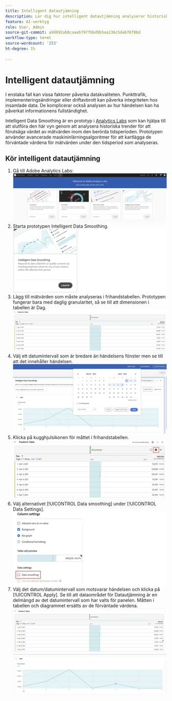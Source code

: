```yaml
---
title: Intelligent datautjämning
description: Lär dig hur intelligent datautjämning analyserar historiska trender för att förutsäga värdet av mätvärden inom en påverkad tidsperiod.
feature: AI-verktyg
role: User, Admin
source-git-commit: a9d892ab8caaeb797fbbd9b5aa136c5dab76f8bd
workflow-type: tm+mt
source-wordcount: '253'
ht-degree: 1%

---
```


# Intelligent datautjämning

I enstaka fall kan vissa faktorer påverka datakvaliteten. Punkttrafik, implementeringsändringar eller driftavbrott kan påverka integriteten hos insamlade data. De komplicerar också analysen av hur händelsen kan ha påverkat informationens fullständighet.

Intelligent Data Smoothing är en prototyp i [Analytics Labs](/help/analyze/labs.md) som kan hjälpa till att slutföra den här vyn genom att analysera historiska trender för att förutsäga värdet av mätvärden inom den berörda tidsperioden. Prototypen använder avancerade maskininlärningsalgoritmer för att kartlägga de förväntade värdena för mätvärden under den tidsperiod som analyseras.

## Kör intelligent datautjämning

1. Gå till Adobe Analytics Labs:
   ![Labs](assets/labs.png)
1. Starta prototypen Intelligent Data Smoothing.
   ![Starta prototyp](assets/intelligent-ds.png)
1. Lägg till mätvärden som måste analyseras i frihandstabellen. Prototypen fungerar bara med daglig granularitet, så se till att dimensionen i tabellen är Dag.
   ![Lägg till mått](assets/add-metric.png)
1. Välj ett datumintervall som är bredare än händelsens fönster men se till att det innehåller händelsen.
   ![Datumintervall](assets/date-range.png)
1. Klicka på kugghjulsikonen för måttet i frihandstabellen.
   ![Kugghjulsikon](assets/gear-icon.png)
1. Välj alternativet [!UICONTROL Data smoothing] under [!UICONTROL Data Settings].
   ![Datautjämning](assets/column-setting.png)
1. Välj det datum/datumintervall som motsvarar händelsen och klicka på [!UICONTROL Apply].
Se till att dataområdet för Datautjämning är en delmängd av det datumintervall som har valts för panelen. Måtten i tabellen och diagrammet ersätts av de förväntade värdena.
   ![Förväntade värden](assets/predictive-values.png)
